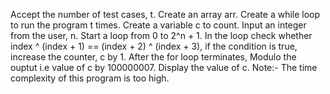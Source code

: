 Accept the number of test cases, t.
Create an array arr.
Create a while loop to run the program t times.
Create a variable c to count.
Input an integer from the user, n.
Start a loop from 0 to 2^n + 1.
In the loop check whether index ^ (index + 1) == (index + 2) ^ (index + 3), if the condition is true, increase the counter, c by 1.
After the for loop terminates,  Modulo the ouptut i.e  value of c by 100000007.
Display the value of c.
Note:- The time complexity of this program is too high.
